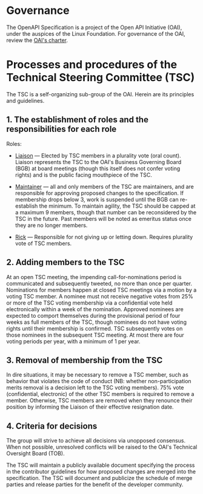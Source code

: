 # Governance

The OpenAPI Specification is a project of the Open API Initiative (OAI), under the auspices of the Linux Foundation. For governance of the OAI, review the [OAI's charter](https://www.openapis.org/participate/how-to-contribute/governance).

# Processes and procedures of the Technical Steering Committee (TSC)

The TSC is a self-organizing sub-group of the OAI. Herein are its principles and guidelines.

## 1. The establishment of roles and the responsibilities for each role

Roles:

* [Liaison](https://www.merriam-webster.com/dictionary/liaison) — Elected by TSC members in a plurality vote (oral count). Liaison represents the TSC to the OAI's Business Governing Board (BGB) at board meetings (though this itself does not confer voting rights) and is the public facing mouthpiece of the TSC.

* [Maintainer](https://www.merriam-webster.com/dictionary/maintainer) — all and only members of the TSC are maintainers, and are responsible for approving proposed changes to the specification. If membership drops below 3, work is suspended until the BGB can re-establish the minimum. To maintain agility, the TSC should be capped at a maximum 9 members, though that number can be reconsidered by the TSC in the future. Past members will be noted as emeritus status once they are no longer members. 

* [Rick](https://www.youtube.com/watch?v=dQw4w9WgXcQ) — Responsible for not giving up or letting down. Requires plurality vote of TSC members.

## 2. Adding members to the TSC

At an open TSC meeting, the impending call-for-nominations period is communicated and subsequently tweeted, no more than once per quarter. Nominations for members happen at closed TSC meetings via a motion by a voting TSC member. A nominee must not receive negative votes from 25% or more of the TSC voting membership via a confidential vote held electronically within a week of the nomination. Approved nominees are expected to comport themselves during the provisional period of four weeks as full members of the TSC, though nominees do not have voting rights until their membership is confirmed. TSC subsequently votes on those nominees in the subsequent TSC meeting. At most there are four voting periods per year, with a minimum of 1 per year.

## 3. Removal of membership from the TSC

In dire situations, it may be necessary to remove a TSC member, such as behavior that violates the code of conduct (NB: whether non-participation merits removal is a decision left to the TSC voting members). 75% vote (confidential, electronic) of the other TSC members is required to remove a member. Otherwise, TSC members are removed when they renounce their position by informing the Liaison of their effective resignation date.

## 4. Criteria for decisions

The group will strive to achieve all decisions via unopposed consensus. When not possible, unresolved conflicts will be raised to the OAI's Technical Oversight Board (TOB).

The TSC will maintain a publicly available document specifying the process in the contributor guidelines for how proposed changes are merged into the specification. The TSC will document and publicize the schedule of merge parties and release parties for the benefit of the developer community.
